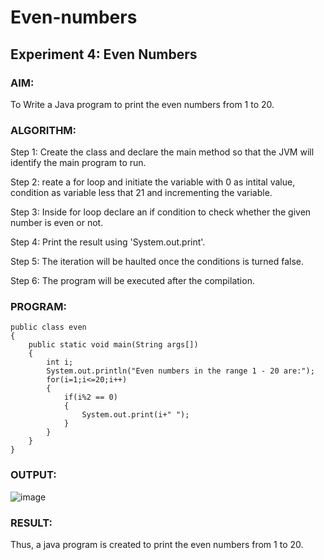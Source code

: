 # Even-numbers
## Experiment 4: Even Numbers
### AIM:
To Write a Java program to print the even numbers from 1 to 20.

### ALGORITHM:
Step 1:
Create the class and declare the main method so that the JVM will identify the main program to run.

Step 2:
reate a for loop and initiate the variable with 0 as intital value, condition as variable less that 21 and incrementing the variable.

Step 3:
Inside for loop declare an if condition to check whether the given number is even or not.

Step 4:
Print the result using 'System.out.print'.

Step 5:
The iteration will be haulted once the conditions is turned false.

Step 6:
The program will be executed after the compilation.

### PROGRAM:
```
public class even
{
    public static void main(String args[])
    {
        int i;
        System.out.println("Even numbers in the range 1 - 20 are:");
        for(i=1;i<=20;i++)
        {
            if(i%2 == 0)
            {
                System.out.print(i+" ");
            }
        }
    }
}
```
### OUTPUT:
![image](https://github.com/Lakshmipriya-P-AI/Even-numbers/assets/93427923/aefe3156-c650-4e9e-9ba4-d2689dc6c4f9)


### RESULT:
Thus, a java program is created to print the even numbers from 1 to 20.
